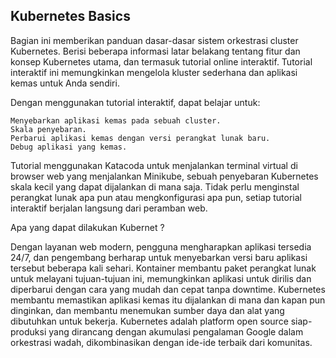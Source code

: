 ## Kubernetes Basics

Bagian ini memberikan panduan dasar-dasar sistem orkestrasi cluster Kubernetes. 
Berisi beberapa informasi latar belakang tentang fitur dan konsep Kubernetes utama, 
dan termasuk tutorial online interaktif. Tutorial interaktif ini memungkinkan mengelola kluster
sederhana dan aplikasi kemas untuk Anda sendiri.

Dengan menggunakan tutorial interaktif, dapat belajar untuk:

    Menyebarkan aplikasi kemas pada sebuah cluster.
    Skala penyebaran.
    Perbarui aplikasi kemas dengan versi perangkat lunak baru.
    Debug aplikasi yang kemas.

Tutorial menggunakan Katacoda untuk menjalankan terminal virtual di browser web yang menjalankan Minikube, 
sebuah penyebaran Kubernetes skala kecil yang dapat dijalankan di mana saja. Tidak perlu menginstal perangkat 
lunak apa pun atau mengkonfigurasi apa pun, setiap tutorial interaktif berjalan langsung dari peramban web.

Apa yang dapat dilakukan Kubernet ?

  Dengan layanan web modern, pengguna mengharapkan aplikasi tersedia 24/7, dan pengembang berharap untuk menyebarkan 
versi baru aplikasi tersebut beberapa kali sehari. Kontainer membantu paket perangkat lunak untuk melayani tujuan-tujuan ini, 
memungkinkan aplikasi untuk dirilis dan diperbarui dengan cara yang mudah dan cepat tanpa downtime.
Kubernetes membantu memastikan aplikasi kemas itu dijalankan di mana dan kapan pun dinginkan, dan membantu
menemukan sumber daya dan alat yang dibutuhkan untuk bekerja. 
  Kubernetes adalah platform open source siap-produksi yang dirancang dengan akumulasi pengalaman Google dalam orkestrasi wadah,
 dikombinasikan dengan ide-ide terbaik dari komunitas.
